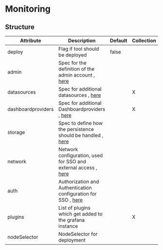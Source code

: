 # Monitoring 
 

## Structure 
 

| Attribute          | Description                                                                          | Default | Collection  |
| ------------------ | ------------------------------------------------------------------------------------ | ------- | ----------  |
| deploy             | Flag if tool should be deployed                                                      |  false  |             |
| admin              | Spec for the definition of the admin account , [here](admin/Admin.md)                |         |             |
| datasources        | Spec for additional datasources , [here](Datasource.md)                              |         | X           |
| dashboardproviders | Spec for additional Dashboardproviders , [here](Provider.md)                         |         | X           |
| storage            | Spec to define how the persistence should be handled , [here](storage/Spec.md)       |         |             |
| network            | Network configuration, used for SSO and external access , [here](network/Network.md) |         |             |
| auth               | Authorization and Authentication configuration for SSO , [here](auth/Auth.md)        |         |             |
| plugins            | List of plugins which get added to the grafana instance                              |         | X           |
| nodeSelector       | NodeSelector for deployment                                                          |         |             |